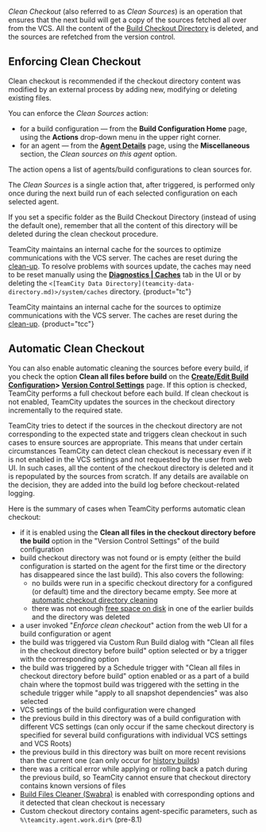 [//]: # (title: Clean Checkout)
[//]: # (auxiliary-id: Clean Checkout)

_Clean Checkout_ (also referred to as _Clean Sources_) is an operation that ensures that the next build will get a copy of the sources fetched all over from the VCS. All the content of the [Build Checkout Directory](build-checkout-directory.md) is deleted, and the sources are refetched from the version control.

## Enforcing Clean Checkout

Clean checkout is recommended if the checkout directory content was modified by an external process by adding new, modifying or deleting existing files.

You can enforce the _Clean Sources_ action:
* for a build configuration — from the __Build Configuration Home__ page, using the __Actions__ drop-down menu in the upper right corner.
* for an agent — from the __[Agent Details](viewing-build-agent-details.md)__ page, using the __Miscellaneous__ section, the _Clean sources on this agent_ option.

The action opens a list of agents/build configurations to clean sources for.

The _Clean Sources_ is a single action that, after triggered, is performed only once during the next build run of each selected configuration on each selected agent.

<note>

If you set a specific folder as the Build Checkout Directory (instead of using the default one), remember that all the content of this directory will be deleted during the clean checkout procedure.
</note>

TeamCity maintains an internal cache for the sources to optimize communications with the VCS server. The caches are reset during the [clean-up](clean-up.md). To resolve problems with sources update, the caches may need to be reset manually using the __[Diagnostics | Caches](teamcity-monitoring-and-diagnostics.md#Caches)__ tab in the UI or by deleting the `<[TeamCity Data Directory](teamcity-data-directory.md)>/system/caches` directory.
{product="tc"}

TeamCity maintains an internal cache for the sources to optimize communications with the VCS server. The caches are reset during the [clean-up](clean-up.md).
{product="tcc"}

## Automatic Clean Checkout

You can also enable automatic cleaning the sources before every build, if you check the option __Clean all files before build__ on the __[Create/Edit Build Configuration](creating-and-editing-build-configurations.md)&gt; [Version Control Settings](configuring-vcs-settings.md)__ page. If this option is checked, TeamCity performs a full checkout before each build. If clean checkout is not enabled, TeamCity updates the sources in the checkout directory incrementally to the required state. 

TeamCity tries to detect if the sources in the checkout directory are not corresponding to the expected state and triggers clean checkout in such cases to ensure sources are appropriate. This means that under certain circumstances TeamCity can detect clean checkout is necessary even if it is not enabled in the VCS settings and not requested by the user from web UI. In such cases, all the content of the checkout directory is deleted and it is repopulated by the sources from scratch. If any details are available on the decision, they are added into the build log before checkout-related logging.

Here is the summary of cases when TeamCity performs automatic clean checkout:
* if it is enabled using the __Clean all files in the checkout directory before the build__ option in the "Version Control Settings" of the build configuration
* build checkout directory was not found or is empty (either the build configuration is started on the agent for the first time or the directory has disappeared since the last build). This also covers the following: 
  * no builds were run in a specific checkout directory for a configured (or default) time and the directory became empty. See more at [automatic checkout directory cleaning](build-checkout-directory.md#Automatic+Checkout+Directory+Cleaning)
  * there was not enough [free space on disk](free-disk-space.md) in one of the earlier builds and the directory was deleted
* a user invoked "_Enforce clean checkout_" action from the web UI for a build configuration or agent
* the build was triggered via Custom Run Build dialog with "Clean all files in the checkout directory before build" option selected or by a trigger with the corresponding option
* the build was triggered by a Schedule trigger with "Clean all files in checkout directory before build" option enabled or as a part of a build chain where the topmost build was triggered with the setting in the schedule trigger while "apply to all snapshot dependencies" was also selected
* VCS settings of the build configuration were changed
* the previous build in this directory was of a build configuration with different VCS settings (can only occur if the same checkout directory is specified for several build configurations with individual VCS settings and VCS Roots)
* the previous build in this directory was built on more recent revisions than the current one (can only occur for [history builds](history-build.md))
* there was a critical error while applying or rolling back a patch during the previous build, so TeamCity cannot ensure that checkout directory contains known versions of files
* [Build Files Cleaner (Swabra)](build-files-cleaner-swabra.md) is enabled with corresponding options and it detected that clean checkout is necessary
* Custom checkout directory contains agent-specific parameters, such as `%\teamcity.agent.work.dir%` (pre-8.1)
